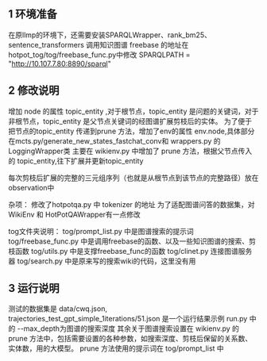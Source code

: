 ## 1 环境准备
在原llmp的环境下，还需要安装SPARQLWrapper、rank_bm25、sentence_transformers
调用知识图谱 freebase 的地址在 hotpot_tog/tog/freebase_func.py中修改 SPARQLPATH = "http://10.107.7.80:8890/sparql" 

## 2 修改说明
增加 node 的属性 topic_entity ,对于根节点，topic_entity 是问题的关键词，对于非根节点，topic_entity 是父节点关键词的经图谱扩展剪枝后的实体。
为了便于把节点的topic_entity 传递到prune 方法，增加了env的属性 env.node,具体部分在mcts.py/generate_new_states_fastchat_conv和 wrappers.py 的 LoggingWrapper类
主要在 wikienv.py 中增加了 prune 方法，根据父节点传入的 topic_entity,往下扩展并更新topic_entity

每次剪枝后扩展的完整的三元组序列（也就是从根节点到该节点的完整路径）放在observation中

杂项：
修改了hotpotqa.py 中 tokenizer 的地址
为了适配图谱问答的数据集，对 WikiEnv 和 HotPotQAWrapper有一点修改

tog文件夹说明：
tog/prompt_list.py 中是图谱搜索的提示词
tog/freebase_func.py 中是调用freebase的函数、以及一些知识图谱的搜索、剪枝函数
tog/utils.py 中是支撑freebase_func的函数
tog/clinet.py 连接图谱服务器
tog/search.py 中是原来写的搜索wiki的代码，这里没有用


## 3 运行说明
测试的数据集是 data/cwq.json, trajectories_test_gpt_simple_1iterations/51.json 是一个运行结果示例
run.py 中的 --max_depth为图谱的搜索深度
其余关于图谱搜索设置在 wikienv.py 的 prune 方法中，包括需要设置的各种参数，如搜索深度、剪枝后保留的关系数、实体数，用的大模型。
prune 方法使用的提示词在 tog/prompt_list 中